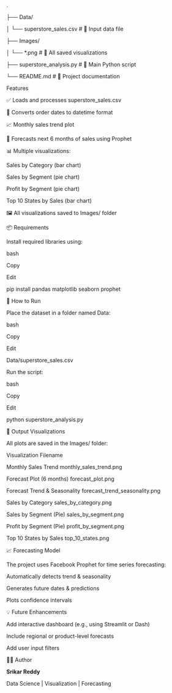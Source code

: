 .

├── Data/

│   └── superstore\_sales.csv       # 📄 Input data file

├── Images/

│   └── \*.png                      # 📸 All saved visualizations

├── superstore\_analysis.py        # 🐍 Main Python script

└── README.md                     # 📘 Project documentation

Features

✅ Loads and processes superstore\_sales.csv



📆 Converts order dates to datetime format



📈 Monthly sales trend plot



🔮 Forecasts next 6 months of sales using Prophet



📊 Multiple visualizations:



Sales by Category (bar chart)



Sales by Segment (pie chart)



Profit by Segment (pie chart)



Top 10 States by Sales (bar chart)



🖼️ All visualizations saved to Images/ folder



📦 Requirements

Install required libraries using:



bash

Copy

Edit

pip install pandas matplotlib seaborn prophet

🧪 How to Run

Place the dataset in a folder named Data:



bash

Copy

Edit

Data/superstore\_sales.csv

Run the script:



bash

Copy

Edit

python superstore\_analysis.py

📸 Output Visualizations

All plots are saved in the Images/ folder:



Visualization	Filename

Monthly Sales Trend	monthly\_sales\_trend.png

Forecast Plot (6 months)	forecast\_plot.png

Forecast Trend \& Seasonality	forecast\_trend\_seasonality.png

Sales by Category	sales\_by\_category.png

Sales by Segment (Pie)	sales\_by\_segment.png

Profit by Segment (Pie)	profit\_by\_segment.png

Top 10 States by Sales	top\_10\_states.png



📈 Forecasting Model

The project uses Facebook Prophet for time series forecasting:



Automatically detects trend \& seasonality



Generates future dates \& predictions



Plots confidence intervals



💡 Future Enhancements

Add interactive dashboard (e.g., using Streamlit or Dash)



Include regional or product-level forecasts



Add user input filters



👨‍💻 Author

**Srikar Reddy**

Data Science | Visualization | Forecasting

